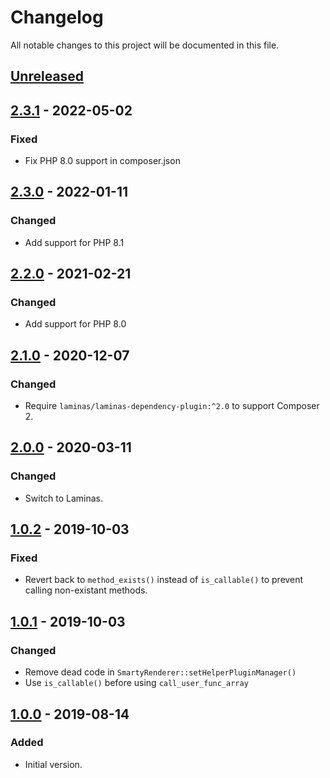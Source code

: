 # Changelog
All notable changes to this project will be documented in this file.

## [Unreleased]

## [2.3.1] - 2022-05-02
### Fixed
- Fix PHP 8.0 support in composer.json

## [2.3.0] - 2022-01-11
### Changed
- Add support for PHP 8.1

## [2.2.0] - 2021-02-21
### Changed
- Add support for PHP 8.0

## [2.1.0] - 2020-12-07
### Changed
- Require `laminas/laminas-dependency-plugin:^2.0` to support Composer 2.

## [2.0.0] - 2020-03-11
### Changed
- Switch to Laminas.

## [1.0.2] - 2019-10-03
### Fixed
- Revert back to `method_exists()` instead of `is_callable()` to prevent calling non-existant methods.

## [1.0.1] - 2019-10-03
### Changed
- Remove dead code in `SmartyRenderer::setHelperPluginManager()`
- Use `is_callable()` before using `call_user_func_array`


## [1.0.0] - 2019-08-14
### Added
- Initial version.

[Unreleased]: https://github.com/gkralik/zf3-smarty-module/compare/2.3.1...HEAD
[2.3.1]: https://github.com/gkralik/zf3-smarty-module/compare/2.3.0...2.3.1
[2.3.0]: https://github.com/gkralik/zf3-smarty-module/compare/2.2.0...2.3.0
[2.2.0]: https://github.com/gkralik/zf3-smarty-module/compare/2.1.0...2.2.0
[2.1.0]: https://github.com/gkralik/zf3-smarty-module/compare/2.0.0...2.1.0
[2.0.0]: https://github.com/gkralik/zf3-smarty-module/compare/1.0.2...2.0.0
[1.0.2]: https://github.com/gkralik/zf3-smarty-module/compare/1.0.1...1.0.2
[1.0.1]: https://github.com/gkralik/zf3-smarty-module/compare/1.0.0...1.0.1
[1.0.0]: https://github.com/gkralik/zf3-smarty-module/releases/tag/1.0.0
